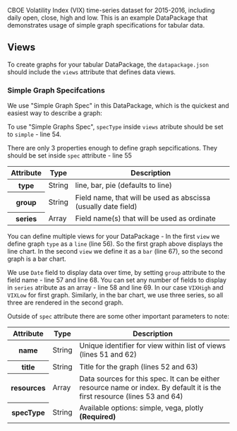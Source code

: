 CBOE Volatility Index (VIX) time-series dataset for 2015-2016, including daily open, close, high and low. This is an example DataPackage that demonstrates usage of simple graph specifications for tabular data.

## Views

To create graphs for your tabular DataPackage, the `datapackage.json` should include the `views` attribute that defines data views.

### Simple Graph Specifcations

We use "Simple Graph Spec" in this DataPackage, which is the quickest and easiest way to describe a graph:

<script src="https://gist.github.com/anuveyatsu/87f164d04054f82189c86559f99546e7.js"></script>

To use "Simple Graphs Spec", `specType` inside `views` atribute should be set to `simple` - line 54.

There are only 3 properties enough to define graph sepcifications. They should be set inside `spec` attribute - line 55

<table class="table table-bordered table-striped resource-summary">
  <thead>
   <tr>
     <th>Attribute</th>
     <th>Type</th>
     <th>Description</th>
   </tr>
  </thead>
  <tbody>
    <tr>
      <th>type</th>
      <td>String</td>
      <td>line, bar, pie (defaults to line)</td>
    </tr>
    <tr>
      <th>group</th>
      <td>String</td>
      <td>Field name, that will be used as abscissa (usually date field)</td>
    </tr>
    <tr>
      <th>series</th>
      <td>Array</td>
      <td>Field name(s) that will be used as ordinate</td>
    </tr>
  </tbody>
</table>

You can define multiple views for your DataPackage - In the first `view` we define graph `type` as a `line` (line 56). So the first graph above displays the line chart. In the second `view` we define it as a `bar` (line 67), so the second graph is a bar chart.

We use `Date` field to display data over time, by setting `group` attribute to the field name - line 57 and line 68. You can set any number of fields to display in `series` atribute as an array - line 58 and line 69.  In our case `VIXHigh` and `VIXLow` for first graph. Similarly, in the bar chart, we use three series, so all three are rendered in the second graph.


Outside of `spec` attribute there are some other important parameters to note:

<table class="table table-bordered table-striped resource-summary">
  <thead>
   <tr>
     <th>Attribute</th>
     <th>Type</th>
     <th>Description</th>
   </tr>
  </thead>
  <tbody>
    <tr>
      <th>name</th>
      <td>String</td>
      <td>Unique identifier for view within list of views (lines 51 and 62)</td>
    </tr>
    <tr>
      <th>title</th>
      <td>String</td>
      <td>Title for the graph (lines 52 and 63)</td>
    </tr>
    <tr>
      <th>resources</th>
      <td>Array</td>
      <td>Data sources for this spec. It can be either resource name or index. By default it is the first resource (lines 53 and 64)</td>
    </tr>
    <tr>
      <th>specType</th>
      <td>String</td>
      <td>Available options: simple, vega, plotly <strong>(Required)</strong></td>
    </tr>
  </tbody>
</table>
